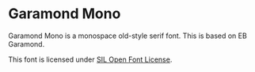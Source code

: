 Garamond Mono
=============

Garamond Mono is a monospace old-style serif font.
This is based on EB Garamond.

This font is licensed under [SIL Open Font License](OFL.txt).
